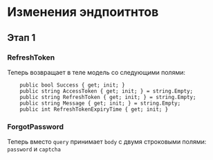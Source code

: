 # Изменения эндпоитнтов

## Этап 1

### RefreshToken
Теперь возвращает в теле модель со следующими полями:
```
    public bool Success { get; init; }
    public string AccessToken { get; init; } = string.Empty;
    public string RefreshToken { get; init; } = string.Empty;
    public string Message { get; init; } = string.Empty;
    public int RefreshTokenExpiryTime { get; init; }
```

### ForgotPassword
Теперь вместо `query` принимает `body` с двумя строковыми полями: `password` и `captcha`
